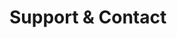 <!-- Space: Resume -->
<!-- Parent: Project -->
<!-- Title: Support -->

<!-- Label: Support and Contact -->
<!-- Include: docs/disclaimer.md -->
<!-- Include: ac:toc -->

# Support & Contact
